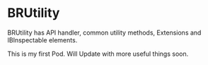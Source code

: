 # BRUtility

BRUtility has API handler, common utility methods, Extensions and IBInspectable elements.

This is my first Pod. Will Update with more useful things soon.
